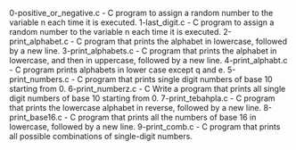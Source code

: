 0-positive_or_negative.c - C program to assign a random number to the variable n each time it is executed.
1-last_digit.c - C program to assign a random number to the variable n each time it is executed.
2-print_alphabet.c - C program that prints the alphabet in lowercase, followed by a new line.
3-print_alphabets.c - C program that prints the alphabet in lowercase, and then in uppercase, followed by a new line.
4-print_alphabt.c - C program prints alphabets in lower case except q and e.
5-print_numbers.c - C program that prints single digit numbers of base 10 starting from 0.
6-print_numberz.c - C Write a program that prints all single digit numbers of base 10 starting from 0.
7-print_tebahpla.c - C program that prints the lowercase alphabet in reverse, followed by a new line.
8-print_base16.c - C program that prints all the numbers of base 16 in lowercase, followed by a new line.
9-print_comb.c - C program that prints all possible combinations of single-digit numbers.
